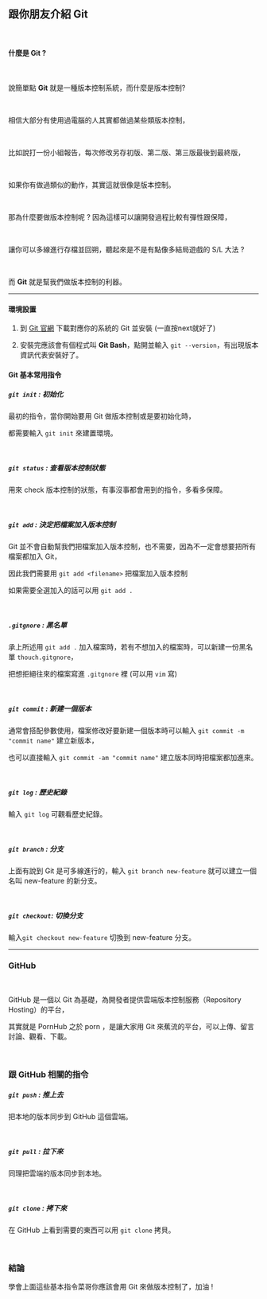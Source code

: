 ## 跟你朋友介紹 Git

<br />

#### 什麼是 Git ?

<br />

說簡單點 **Git** 就是一種版本控制系統，而什麼是版本控制?

<br />

相信大部分有使用過電腦的人其實都做過某些類版本控制，

<br />

比如說打一份小組報告，每次修改另存初版、第二版、第三版最後到最終版，

<br />

如果你有做過類似的動作，其實這就很像是版本控制。

<br />

那為什麼要做版本控制呢 ? 因為這樣可以讓開發過程比較有彈性跟保障，

<br />

讓你可以多線進行存檔並回朔，聽起來是不是有點像多結局遊戲的 S/L 大法 ? 

<br />

而 **Git** 就是幫我們做版本控制的利器。

------



#### 環境設置



1. 到 [Git 官網](https://git-scm.com/downloads) 下載對應你的系統的 Git 並安裝 (一直按next就好了)

   

2. 安裝完應該會有個程式叫 **Git Bash**，點開並輸入 `git --version`，有出現版本資訊代表安裝好了。



#### Git 基本常用指令



##### `git init` : 初始化



最初的指令，當你開始要用 Git 做版本控制或是要初始化時，



都需要輸入 `git init` 來建置環境。



<br />

##### `git status` : 查看版本控制狀態



用來 check 版本控制的狀態，有事沒事都會用到的指令，多看多保障。



<br />

##### `git add` : 決定把檔案加入版本控制



Git 並不會自動幫我們把檔案加入版本控制，也不需要，因為不一定會想要把所有檔案都加入 Git，



因此我們需要用 `git add <filename>` 把檔案加入版本控制



如果需要全選加入的話可以用 `git add .`



<br />

##### `.gitgnore` : 黑名單



承上所述用 `git add .` 加入檔案時，若有不想加入的檔案時，可以新建一份黑名單 `thouch.gitgnore`，



把想拒絕往來的檔案寫進 `.gitgnore` 裡 (可以用 `vim` 寫)



<br />

##### `git commit` : 新建一個版本



通常會搭配參數使用，檔案修改好要新建一個版本時可以輸入 `git commit -m "commit name"` 建立新版本，



也可以直接輸入 `git commit -am "commit name"` 建立版本同時把檔案都加進來。



<br />

##### `git log` : 歷史紀錄 



輸入 `git log` 可觀看歷史紀錄。



<br />

##### `git branch` : 分支



上面有說到 Git 是可多線進行的，輸入 `git branch new-feature` 就可以建立一個名叫 new-feature 的新分支。



<br />

##### `git checkout`: 切換分支



輸入`git checkout new-feature` 切換到 new-feature 分支。



------



### GitHub

<br />

GitHub 是一個以 Git 為基礎，為開發者提供雲端版本控制服務（Repository Hosting）的平台，



其實就是 PornHub 之於 porn ，是讓大家用 Git 來蕉流的平台，可以上傳、留言討論、觀看、下載。

<br />

### 跟 GitHub 相關的指令



##### `git push` : 推上去



把本地的版本同步到 GitHub 這個雲端。

<br />

##### `git pull` : 拉下來



同理把雲端的版本同步到本地。

<br />

##### `git clone` : 拷下來



在 GitHub 上看到需要的東西可以用 `git clone` 拷貝。

<br />

### 結論

學會上面這些基本指令菜哥你應該會用 Git 來做版本控制了，加油 !